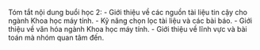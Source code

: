 Tóm tắt nội dung buổi học 2:
	- Giới thiệu về các nguồn tài liệu tin cậy cho ngành Khoa học máy tính.
	- Kỹ năng chọn lọc tài liệu và các bài báo.
	- Giới thiệu về văn hóa ngành Khoa học máy tính.
	- Giới thiệu về lĩnh vực và bài toán mà nhóm quan tâm đến.